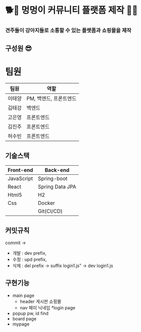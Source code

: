 

# 🐕🐩 멍멍이 커뮤니티 플랫폼 제작 🐶🐾

### 견주들이 강아지들로 소통할 수 있는 플랫폼과 쇼핑몰을 제작

## 구성원 😎
# 팀원
| 팀원 | 역할 |
|-----|-----|
|이태양| PM, 백엔드, 프론트엔드 | 
|김태강|백엔드|
|고은영| 프론트엔드 | 
|김진주| 프론트엔드 | 
|허수빈|프론트엔드|

## 기술스택
| Front-end | Back-end |
|-----|-----|
|JavaScript| Spring-boot | 
|React|Spring Data JPA|
|Html5| H2 | 
|Css| Docker | 
|   |Git(CI/CD)|

## 커밋규칙
 commit -> 
- 개발 : dev prefix,<br> 
- 수정 : upd prefix,<br> 
- 삭제 : del prefix -> suffix login1.js” -> dev login1.js <br>

## 구현기능
* main page
   * header 게시판 쇼핑몰
   * nav 페이 닉네임
*login page
* popup pw, id find
* board page
* mypage
